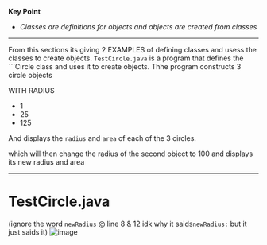 **Key Point**
- _Classes are definitions for objects and objects are created from classes_

---------------------------------------

From this sections its giving 2 EXAMPLES of defining classes and usess the classes to create objects. ```TestCircle.java``` is a program that defines the ```Circle class and uses it to create objects. Thhe program constructs 3 circle objects

WITH RADIUS
- 1
- 25
- 125

And displays the ```radius``` and ```area``` of each of the 3 circles.

which will then change the radius of the second object to 100 and displays its new radius and area

----------------------------------------
# TestCircle.java
(ignore the word ```newRadius``` @ line 8 & 12 idk why it saids```newRadius:``` but it just saids it)
![image](https://github.com/user-attachments/assets/ed46ce88-eb4f-4aa7-8646-2e8cd58ef873)

